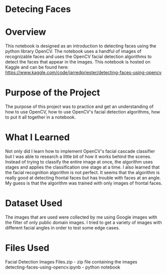 # Detecing Faces

# Overview
This notebook is designed as an introduction to detecting faces using the python library OpenCV. The notebook uses a handful of images of recognizable faces and uses the OpenCV facial detection algorithms to detect the faces that appear in the images. This notebook is hosted on Kaggle and can be found here:   https://www.kaggle.com/code/jarredpriester/detecting-faces-using-opencv

# Purpose of the Project
The purpose of this project was to practice and get an understanding of how to use OpenCV, how to use OpenCV's facial detection algorithms, how to put it all together in a notebook.

# What I Learned
Not only did I learn how to implement OpenCV's facial cascade classifier but I was able to research a little bit of how it works behind the scenes. Instead of trying to classify the entire image at once, the algorithm uses stages and applies the classification one stage at a time. I also learned that the facial recognition algorithm is not perfect. It seems that the algorithm is really good at detecting frontal faces but has trouble with faces at an angle. My guess is that the algorithm was trained with only images of frontal faces.

# Dataset Used
The images that are used were collected by me using Google images with the filter of only public domain images. I tried to get a variety of images with different facial angles in order to test some edge cases.

# Files Used
Facial Detection Images Files.zip - zip file containing the images  
detecting-faces-using-opencv.ipynb - python notebook
